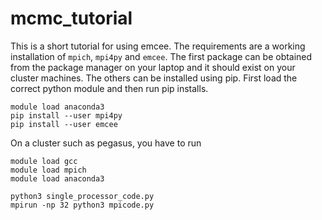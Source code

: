 # mcmc_tutorial

This is a short tutorial for using emcee. The requirements are a working
installation of `mpich`, `mpi4py` and `emcee`. The first package can be
obtained from the package manager on your laptop and it should exist on your
cluster machines. The others can be installed using pip. First load the correct
python module and then run pip installs.
```
module load anaconda3
pip install --user mpi4py
pip install --user emcee
```

On a cluster such as pegasus, you have to run
```
module load gcc
module load mpich
module load anaconda3

python3 single_processor_code.py
mpirun -np 32 python3 mpicode.py
```
